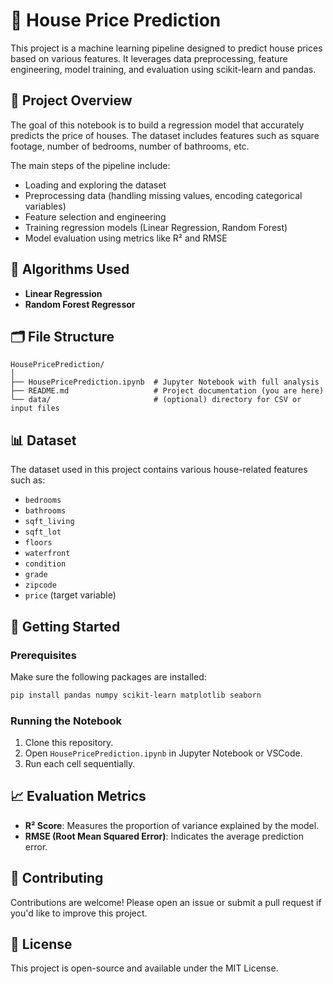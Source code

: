 # 🏡 House Price Prediction

This project is a machine learning pipeline designed to predict house prices based on various features. It leverages data preprocessing, feature engineering, model training, and evaluation using scikit-learn and pandas.

## 📌 Project Overview

The goal of this notebook is to build a regression model that accurately predicts the price of houses. The dataset includes features such as square footage, number of bedrooms, number of bathrooms, etc.

The main steps of the pipeline include:

- Loading and exploring the dataset
- Preprocessing data (handling missing values, encoding categorical variables)
- Feature selection and engineering
- Training regression models (Linear Regression, Random Forest)
- Model evaluation using metrics like R² and RMSE

## 🧠 Algorithms Used

- **Linear Regression**
- **Random Forest Regressor**

## 🗂️ File Structure

```
HousePricePrediction/
│
├── HousePricePrediction.ipynb  # Jupyter Notebook with full analysis
├── README.md                   # Project documentation (you are here)
└── data/                       # (optional) directory for CSV or input files
```

## 📊 Dataset

The dataset used in this project contains various house-related features such as:

- `bedrooms`
- `bathrooms`
- `sqft_living`
- `sqft_lot`
- `floors`
- `waterfront`
- `condition`
- `grade`
- `zipcode`
- `price` (target variable)

## 🚀 Getting Started

### Prerequisites

Make sure the following packages are installed:

```bash
pip install pandas numpy scikit-learn matplotlib seaborn
```

### Running the Notebook

1. Clone this repository.
2. Open `HousePricePrediction.ipynb` in Jupyter Notebook or VSCode.
3. Run each cell sequentially.

## 📈 Evaluation Metrics

- **R² Score**: Measures the proportion of variance explained by the model.
- **RMSE (Root Mean Squared Error)**: Indicates the average prediction error.

## 🤝 Contributing

Contributions are welcome! Please open an issue or submit a pull request if you'd like to improve this project.

## 📄 License

This project is open-source and available under the MIT License.

